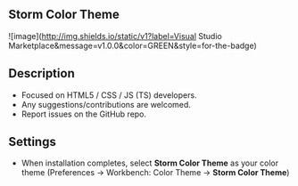 ## Storm Color Theme
![image](http://img.shields.io/static/v1?label=Visual Studio Marketplace&message=v1.0.0&color=GREEN&style=for-the-badge)


## Description
* Focused on HTML5 / CSS / JS (TS) developers.
* Any suggestions/contributions are welcomed.
* Report issues on the GitHub repo.

## Settings
* When installation completes, select **Storm Color Theme** as your color theme (Preferences → Workbench: Color Theme → **Storm Color Theme**)
